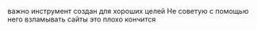 важно инструмент создан для хороших целей Не советую с помощью него взламывать сайты это плохо кончится 

